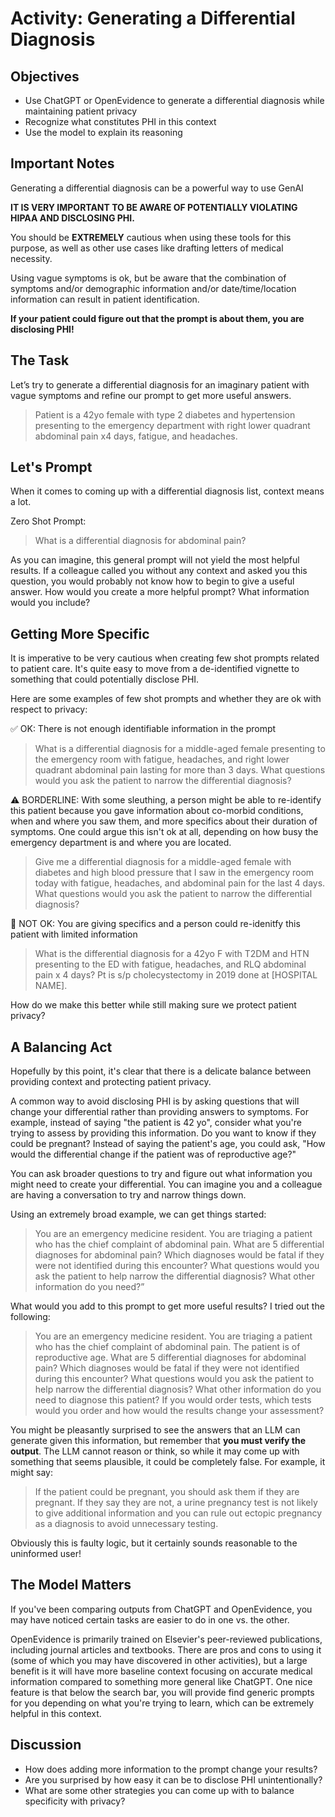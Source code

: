 
# Activity: Generating a Differential Diagnosis

## Objectives
- Use ChatGPT or OpenEvidence to generate a differential diagnosis while maintaining patient privacy
- Recognize what constitutes PHI in this context
- Use the model to explain its reasoning

## Important Notes

Generating a differential diagnosis can be a powerful way to use GenAI

**IT IS VERY IMPORTANT TO BE AWARE OF POTENTIALLY VIOLATING HIPAA AND DISCLOSING PHI.**

You should be **EXTREMELY** cautious when using these tools for this purpose, as well as other use cases like drafting letters of medical necessity.

Using vague symptoms is ok, but be aware that the combination of symptoms and/or demographic information and/or date/time/location information can result in patient identification.

**If your patient could figure out that the prompt is about them, you are disclosing PHI!**

## The Task

Let’s try to generate a differential diagnosis for an imaginary patient with vague symptoms and refine our prompt to get more useful answers.

> Patient is a 42yo female with type 2 diabetes and hypertension presenting to the emergency department with right lower quadrant abdominal pain x4 days, fatigue, and headaches.

## Let's Prompt
When it comes to coming up with a differential diagnosis list, context means a lot.

Zero Shot Prompt:
> What is a differential diagnosis for abdominal pain?

As you can imagine, this general prompt will not yield the most helpful results. If a colleague called you without any context and asked you this question, you would probably not know how to begin to give a useful answer. How would you create a more helpful prompt? What information would you include?

## Getting More Specific
It is imperative to be very cautious when creating few shot prompts related to patient care. It's quite easy to move from a de-identified vignette to something that could potentially disclose PHI.

Here are some examples of few shot prompts and whether they are ok with respect to privacy:

✅ OK: There is not enough identifiable information in the prompt
>What is a differential diagnosis for a middle-aged female presenting to the emergency room with fatigue, headaches, and right lower quadrant abdominal pain lasting for more than 3 days. What questions would you ask the patient to narrow the differential diagnosis?

⚠️ BORDERLINE: With some sleuthing, a person might be able to re-identify this patient because you gave information about co-morbid conditions, when and where you saw them, and more specifics about their duration of symptoms. One could argue this isn't ok at all, depending on how busy the emergency department is and where you are located.
> Give me a differential diagnosis for a middle-aged female with diabetes and high blood pressure that I saw in the emergency room today with fatigue, headaches, and abdominal pain for the last 4 days. What questions would you ask the patient to narrow the differential diagnosis?

🛑 NOT OK: You are giving specifics and a person could re-idenitfy this patient with limited information
> What is the differential diagnosis for a 42yo F with T2DM and HTN presenting to the ED with fatigue, headaches, and RLQ abdominal pain x 4 days? Pt is s/p cholecystectomy in 2019 done at [HOSPITAL NAME].

How do we make this better while still making sure we protect patient privacy?

## A Balancing Act
Hopefully by this point, it's clear that there is a delicate balance between providing context and protecting patient privacy.

A common way to avoid disclosing PHI is by asking questions that will change your differential rather than providing answers to symptoms. For example, instead of saying "the patient is 42 yo", consider what you're trying to assess by providing this information. Do you want to know if they could be pregnant? Instead of saying the patient's age, you could ask, "How would the differential change if the patient was of reproductive age?" 

You can ask broader questions to try and figure out what information you might need to create your differential. You can imagine you and a colleague are having a conversation to try and narrow things down.

Using an extremely broad example, we can get things started:
> You are an emergency medicine resident. You are triaging a patient who has the chief complaint of abdominal pain. What are 5 differential diagnoses for abdominal pain? Which diagnoses would be fatal if they were not identified during this encounter? What questions would you ask the patient to help narrow the differential diagnosis? What other information do you need?”

What would you add to this prompt to get more useful results? I tried out the following:
> You are an emergency medicine resident. You are triaging a patient who has the chief complaint of abdominal pain. The patient is of reproductive age. What are 5 differential diagnoses for abdominal pain? Which diagnoses would be fatal if they were not identified during this encounter? What questions would you ask the patient to help narrow the differential diagnosis? What other information do you need to diagnose this patient? If you would order tests, which tests would you order and how would the results change your assessment?

You might be pleasantly surprised to see the answers that an LLM can generate given this information, but remember that **you must verify the output**. The LLM cannot reason or think, so while it may come up with something that seems plausible, it could be completely false. For example, it might say:
> If the patient could be pregnant, you should ask them if they are pregnant. If they say they are not, a urine pregnancy test is not likely to give additional information and you can rule out ectopic pregnancy as a diagnosis to avoid unnecessary testing.

Obviously this is faulty logic, but it certainly sounds reasonable to the uninformed user!

## The Model Matters
If you've been comparing outputs from ChatGPT and OpenEvidence, you may have noticed certain tasks are easier to do in one vs. the other. 

OpenEvidence is primarily trained on Elsevier's peer-reviewed publications, including journal articles and textbooks. There are pros and cons to using it (some of which you may have discovered in other activities), but a large benefit is it will have more baseline context focusing on accurate medical information compared to something more general like ChatGPT. One nice feature is that below the search bar, you will provide find generic prompts for you depending on what you're trying to learn, which can be extremely helpful in this context.

## Discussion
- How does adding more information to the prompt change your results?
- Are you surprised by how easy it can be to disclose PHI unintentionally?
- What are some other strategies you can come up with to balance specificity with privacy?
